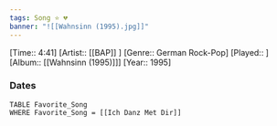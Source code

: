```yaml
---
tags: Song ⭐ 💔
banner: "![[Wahnsinn (1995).jpg]]"
---
```

[Time:: 4:41]
[Artist:: [[BAP]] ]
[Genre:: German Rock-Pop]
[Played:: ]
[Album:: [[Wahnsinn (1995)]]]
[Year:: 1995]
### Dates
````dataview
TABLE Favorite_Song
WHERE Favorite_Song = [[Ich Danz Met Dir]]
````
